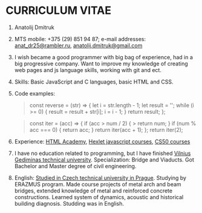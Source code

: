 # CURRICULUM VITAE
1. Anatolij Dmitruk
1. MTS mobile: +375 (29) 851 94 87; e-mail addresses: anat_dr25@rambler.ru, anatolij.dmitruk@gmail.com
1. I wish became a good programmer with big bag of experience, had in a big progressive company. Want to improve my knowledge of creating web pages and js language skills, working with git and ect.
1. Skills: Basic JavaScript and C languages, basic HTML and CSS.
1. Code examples: 
    >const reverse = (str) => {
     >   let i = str.length - 1;
     >  let result = '';
    >  while (i >= 0) {
     >   result = result + str[i];
     >  i = i - 1;
     >  }
    >  return result;
    >};
    
    > const iter = (acc) => {
      >  if (acc > num / 2) {
       >  return num;
      >  }
     > if (num % acc === 0) {
      >  return acc;
     > }
     > return iter(acc + 1);
    > };
    > return iter(2);

1. Experience: [HTML Academy](https://htmlacademy.ru/courses), [Hexlet javascript courses](https://ru.hexlet.io/courses/introduction_to_programming), [CS50 courses](https://javarush.ru/quests/QUEST_HARVARD_CS50)
1. I have no education related to programming, but I have finished [Vilnius Gediminas technical university](https://www.vgtu.lt/). Specialization: Bridge and Viaducts. Got Bachelor and Master degree of civil engineering.
1. English: [Studied in Czech technical university in Prague](https://international.cvut.cz/for-incomers/erasmus-and-exchange/). Studying by ERAZMUS program. 
Made course projects of metal arch and beam bridges, extended knowledge of metal and reinforced concrete constructions. Learned system of dynamics, acoustic and historical building diagnosis. Studding was in English.